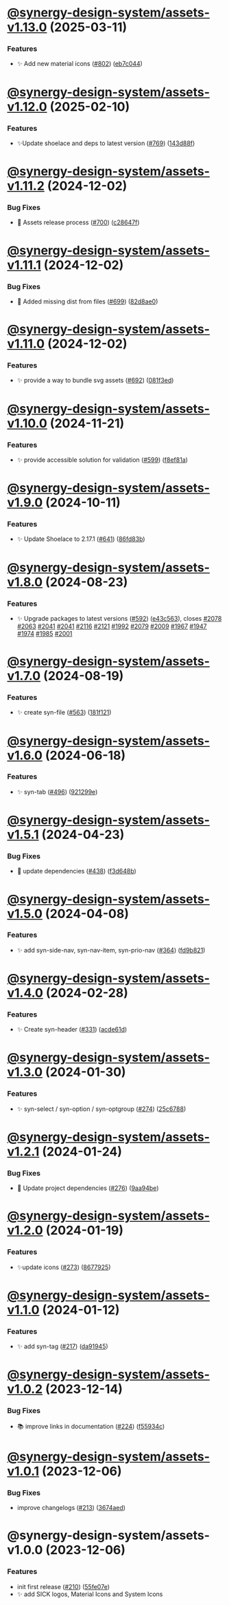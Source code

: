 # [@synergy-design-system/assets-v1.13.0](https://github.com/synergy-design-system/synergy-design-system/compare/assets/1.12.0...assets/1.13.0) (2025-03-11)


### Features

* ✨ Add new material icons ([#802](https://github.com/synergy-design-system/synergy-design-system/issues/802)) ([eb7c044](https://github.com/synergy-design-system/synergy-design-system/commit/eb7c044e1d4175b273663ea2c3f406067b828c33))

# [@synergy-design-system/assets-v1.12.0](https://github.com/synergy-design-system/synergy-design-system/compare/assets/1.11.2...assets/1.12.0) (2025-02-10)


### Features

* ✨Update shoelace and deps to latest version ([#769](https://github.com/synergy-design-system/synergy-design-system/issues/769)) ([143d88f](https://github.com/synergy-design-system/synergy-design-system/commit/143d88f0a50c47a996be0cb1527629802266800e))

# [@synergy-design-system/assets-v1.11.2](https://github.com/synergy-design-system/synergy-design-system/compare/assets/1.11.1...assets/1.11.2) (2024-12-02)


### Bug Fixes

* 🐛 Assets release process ([#700](https://github.com/synergy-design-system/synergy-design-system/issues/700)) ([c28647f](https://github.com/synergy-design-system/synergy-design-system/commit/c28647fa3fbde952e649c67bf7d98df6060ac78b))

# [@synergy-design-system/assets-v1.11.1](https://github.com/synergy-design-system/synergy-design-system/compare/assets/1.11.0...assets/1.11.1) (2024-12-02)


### Bug Fixes

* 🐛  Added missing dist from files ([#699](https://github.com/synergy-design-system/synergy-design-system/issues/699)) ([82d8ae0](https://github.com/synergy-design-system/synergy-design-system/commit/82d8ae0237051923fdbb4e4e753dc0ba2fdd30fb))

# [@synergy-design-system/assets-v1.11.0](https://github.com/synergy-design-system/synergy-design-system/compare/assets/1.10.0...assets/1.11.0) (2024-12-02)


### Features

* ✨ provide a way to bundle svg assets ([#692](https://github.com/synergy-design-system/synergy-design-system/issues/692)) ([081f3ed](https://github.com/synergy-design-system/synergy-design-system/commit/081f3ed0c1a20d4a10acfdf18dde3ff698fc4d5d))

# [@synergy-design-system/assets-v1.10.0](https://github.com/synergy-design-system/synergy-design-system/compare/assets/1.9.0...assets/1.10.0) (2024-11-21)


### Features

* ✨ provide accessible solution for validation ([#599](https://github.com/synergy-design-system/synergy-design-system/issues/599)) ([f8ef81a](https://github.com/synergy-design-system/synergy-design-system/commit/f8ef81a4a61af27fcb6de2c03ce13ef502fcb732))

# [@synergy-design-system/assets-v1.9.0](https://github.com/synergy-design-system/synergy-design-system/compare/assets/1.8.0...assets/1.9.0) (2024-10-11)


### Features

* ✨ Update Shoelace to 2.17.1 ([#641](https://github.com/synergy-design-system/synergy-design-system/issues/641)) ([86fd83b](https://github.com/synergy-design-system/synergy-design-system/commit/86fd83b528be24abc8dd8427604c7fd62e8c1ff2))

# [@synergy-design-system/assets-v1.8.0](https://github.com/synergy-design-system/synergy-design-system/compare/assets/1.7.0...assets/1.8.0) (2024-08-23)


### Features

* ✨ Upgrade packages to latest versions ([#592](https://github.com/synergy-design-system/synergy-design-system/issues/592)) ([e43c563](https://github.com/synergy-design-system/synergy-design-system/commit/e43c5630b6c43ef855af6815604c7649376104ee)), closes [#2078](https://github.com/synergy-design-system/synergy-design-system/issues/2078) [#2063](https://github.com/synergy-design-system/synergy-design-system/issues/2063) [#2041](https://github.com/synergy-design-system/synergy-design-system/issues/2041) [#2041](https://github.com/synergy-design-system/synergy-design-system/issues/2041) [#2116](https://github.com/synergy-design-system/synergy-design-system/issues/2116) [#2121](https://github.com/synergy-design-system/synergy-design-system/issues/2121) [#1992](https://github.com/synergy-design-system/synergy-design-system/issues/1992) [#2079](https://github.com/synergy-design-system/synergy-design-system/issues/2079) [#2009](https://github.com/synergy-design-system/synergy-design-system/issues/2009) [#1967](https://github.com/synergy-design-system/synergy-design-system/issues/1967) [#1947](https://github.com/synergy-design-system/synergy-design-system/issues/1947) [#1974](https://github.com/synergy-design-system/synergy-design-system/issues/1974) [#1985](https://github.com/synergy-design-system/synergy-design-system/issues/1985) [#2001](https://github.com/synergy-design-system/synergy-design-system/issues/2001)

# [@synergy-design-system/assets-v1.7.0](https://github.com/synergy-design-system/synergy-design-system/compare/assets/1.6.0...assets/1.7.0) (2024-08-19)


### Features

* ✨ create syn-file ([#563](https://github.com/synergy-design-system/synergy-design-system/issues/563)) ([181f121](https://github.com/synergy-design-system/synergy-design-system/commit/181f121ee87e43ba0381ec4288470d3414467d8e))

# [@synergy-design-system/assets-v1.6.0](https://github.com/synergy-design-system/synergy-design-system/compare/assets/1.5.1...assets/1.6.0) (2024-06-18)


### Features

* ✨ syn-tab ([#496](https://github.com/synergy-design-system/synergy-design-system/issues/496)) ([921299e](https://github.com/synergy-design-system/synergy-design-system/commit/921299e8f37db2b0a5f3e53a891f8f03ce39e12d))

# [@synergy-design-system/assets-v1.5.1](https://github.com/synergy-design-system/synergy-design-system/compare/assets/1.5.0...assets/1.5.1) (2024-04-23)


### Bug Fixes

* 🤔 update dependencies ([#438](https://github.com/synergy-design-system/synergy-design-system/issues/438)) ([f3d648b](https://github.com/synergy-design-system/synergy-design-system/commit/f3d648b2071214cd6d58ff18d66e434dd32bfc76))

# [@synergy-design-system/assets-v1.5.0](https://github.com/synergy-design-system/synergy-design-system/compare/assets/1.4.0...assets/1.5.0) (2024-04-08)


### Features

* ✨ add syn-side-nav, syn-nav-item, syn-prio-nav ([#364](https://github.com/synergy-design-system/synergy-design-system/issues/364)) ([fd9b821](https://github.com/synergy-design-system/synergy-design-system/commit/fd9b82138385f2708003ce18d9c118b7a8fb7925))

# [@synergy-design-system/assets-v1.4.0](https://github.com/synergy-design-system/synergy-design-system/compare/assets/1.3.0...assets/1.4.0) (2024-02-28)


### Features

* ✨ Create syn-header ([#331](https://github.com/synergy-design-system/synergy-design-system/issues/331)) ([acde61d](https://github.com/synergy-design-system/synergy-design-system/commit/acde61d762dd4123aae553227f3af2015e824208))

# [@synergy-design-system/assets-v1.3.0](https://github.com/synergy-design-system/synergy-design-system/compare/assets/1.2.1...assets/1.3.0) (2024-01-30)


### Features

* ✨ syn-select / syn-option / syn-optgroup ([#274](https://github.com/synergy-design-system/synergy-design-system/issues/274)) ([25c6788](https://github.com/synergy-design-system/synergy-design-system/commit/25c678829e58a173c0fc23005a4f724b6d792dd7))

# [@synergy-design-system/assets-v1.2.1](https://github.com/synergy-design-system/synergy-design-system/compare/assets/1.2.0...assets/1.2.1) (2024-01-24)


### Bug Fixes

* 🤔 Update project dependencies ([#276](https://github.com/synergy-design-system/synergy-design-system/issues/276)) ([9aa94be](https://github.com/synergy-design-system/synergy-design-system/commit/9aa94beb8f1191862d7cf48617af2d1994a6df9c))

# [@synergy-design-system/assets-v1.2.0](https://github.com/synergy-design-system/synergy-design-system/compare/assets/1.1.0...assets/1.2.0) (2024-01-19)


### Features

* ✨update icons ([#273](https://github.com/synergy-design-system/synergy-design-system/issues/273)) ([8677925](https://github.com/synergy-design-system/synergy-design-system/commit/8677925421d09f65c3aa8e056013b0cba8354f9a))

# [@synergy-design-system/assets-v1.1.0](https://github.com/synergy-design-system/synergy-design-system/compare/assets/1.0.2...assets/1.1.0) (2024-01-12)


### Features

* ✨ add syn-tag ([#217](https://github.com/synergy-design-system/synergy-design-system/issues/217)) ([da91945](https://github.com/synergy-design-system/synergy-design-system/commit/da91945d1e7f4e5bb5cc2efd36e70f790c5663ad))

# [@synergy-design-system/assets-v1.0.2](https://github.com/synergy-design-system/synergy-design-system/compare/assets/1.0.1...assets/1.0.2) (2023-12-14)


### Bug Fixes

* 📚 improve links in documentation ([#224](https://github.com/synergy-design-system/synergy-design-system/issues/224)) ([f55934c](https://github.com/synergy-design-system/synergy-design-system/commit/f55934c34c6c53b0f7c9a5afa8d91bc520df4fdf))

# [@synergy-design-system/assets-v1.0.1](https://github.com/synergy-design-system/synergy-design-system/compare/assets/1.0.0...assets/1.0.1) (2023-12-06)


### Bug Fixes

* improve changelogs ([#213](https://github.com/synergy-design-system/synergy-design-system/issues/213)) ([3674aed](https://github.com/synergy-design-system/synergy-design-system/commit/3674aed156b3f604a220be23957ca2da05717472))

# @synergy-design-system/assets-v1.0.0 (2023-12-06)


### Features

* init first release ([#210](https://github.com/synergy-design-system/synergy-design-system/issues/210)) ([55fe07e](https://github.com/synergy-design-system/synergy-design-system/commit/55fe07e9454ec159506f24223222786f315e800c))
* ✨ add SICK logos, Material Icons and System Icons
